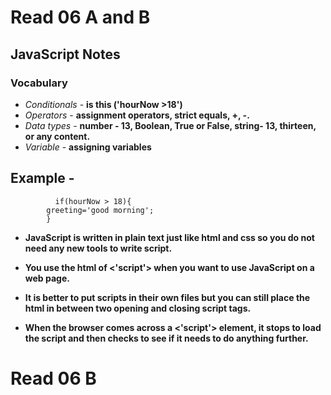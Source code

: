 # Read 06 A and B

## JavaScript Notes

### Vocabulary

+ *Conditionals* - **is this ('hourNow >18')**
+ *Operators* - **assignment operators, strict equals, +, -.**
+ *Data types* - **number - 13, Boolean, True or False, string- 13, thirteen, or any content.**
+ *Variable* - **assigning variables**

## Example -   
              if(hourNow > 18){
            greeting='good morning';
            }

+ **JavaScript is written in plain text just like html and css so you do not need any new tools to write script.**

+ **You use the html of <'script'> when you want to use JavaScript on a web page.** 

+ **It is better to put scripts in their own files but you can still place the html in between two opening and closing script tags.**

+ **When the browser comes across a <'script'> element, it stops to load the script and then checks to see if it needs to do anything further.**

# Read 06 B
